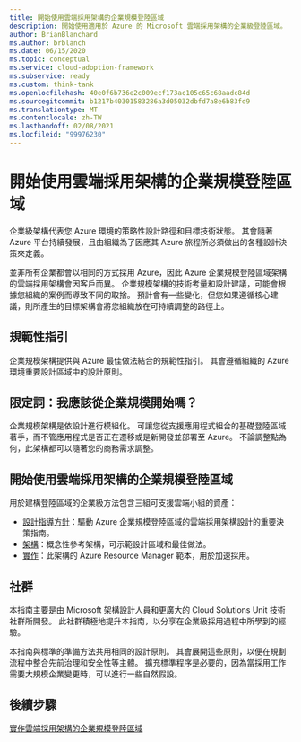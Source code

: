 ```yaml
---
title: 開始使用雲端採用架構的企業規模登陸區域
description: 開始使用適用於 Azure 的 Microsoft 雲端採用架構的企業級登陸區域。
author: BrianBlanchard
ms.author: brblanch
ms.date: 06/15/2020
ms.topic: conceptual
ms.service: cloud-adoption-framework
ms.subservice: ready
ms.custom: think-tank
ms.openlocfilehash: 40e0f6b736e2c009ecf173ac105c65c68aadc84d
ms.sourcegitcommit: b1217b40301583286a3d05032dbfd7a8e6b83fd9
ms.translationtype: MT
ms.contentlocale: zh-TW
ms.lasthandoff: 02/08/2021
ms.locfileid: "99976230"
---
```

# <a name="start-with-cloud-adoption-framework-enterprise-scale-landing-zones"></a>開始使用雲端採用架構的企業規模登陸區域

企業級架構代表您 Azure 環境的策略性設計路徑和目標技術狀態。 其會隨著 Azure 平台持續發展，且由組織為了因應其 Azure 旅程所必須做出的各種設計決策來定義。

並非所有企業都會以相同的方式採用 Azure，因此 Azure 企業規模登陸區域架構的雲端採用架構會因客戶而異。 企業規模架構的技術考量和設計建議，可能會根據您組織的案例而導致不同的取捨。 預計會有一些變化，但您如果遵循核心建議，則所產生的目標架構會將您組織放在可持續調整的路徑上。

## <a name="prescriptive-guidance"></a>規範性指引

企業規模架構提供與 Azure 最佳做法結合的規範性指引。 其會遵循組織的 Azure 環境重要設計區域中的設計原則。

## <a name="qualifiers-should-i-start-with-enterprise-scale"></a>限定詞：我應該從企業規模開始嗎？

企業規模架構是依設計進行模組化。 可讓您從支援應用程式組合的基礎登陸區域著手，而不管應用程式是否正在遷移或是新開發並部署至 Azure。 不論調整點為何，此架構都可以隨著您的商務需求調整。

## <a name="start-with-a-cloud-adoption-framework-enterprise-scale-landing-zone"></a>開始使用雲端採用架構的企業規模登陸區域

用於建構登陸區域的企業級方法包含三組可支援雲端小組的資產：

- [設計指導方針](./design-guidelines.md)：驅動 Azure 企業規模登陸區域的雲端採用架構設計的重要決策指南。
- [架構](./architecture.md)：概念性參考架構，可示範設計區域和最佳做法。
- [實作](./implementation.md)：此架構的 Azure Resource Manager 範本，用於加速採用。

<!-- TODO: Reinstate once template.md is ready.
- [Template](./template.md): A documentation template to quickly capture decisions and any deviation from the suggested architecture or implementation.
-->

## <a name="community"></a>社群

<!-- docutune:ignore "Cloud Solutions Unit" -->

本指南主要是由 Microsoft 架構設計人員和更廣大的 Cloud Solutions Unit 技術社群所開發。 此社群積極地提升本指南，以分享在企業級採用過程中所學到的經驗。

本指南與標準的準備方法共用相同的設計原則。 其會展開這些原則，以便在規劃流程中整合先前治理和安全性等主體。 擴充標準程序是必要的，因為當採用工作需要大規模企業變更時，可以進行一些自然假設。

## <a name="next-steps"></a>後續步驟

[實作雲端採用架構的企業規模登陸區域](./implementation.md)
